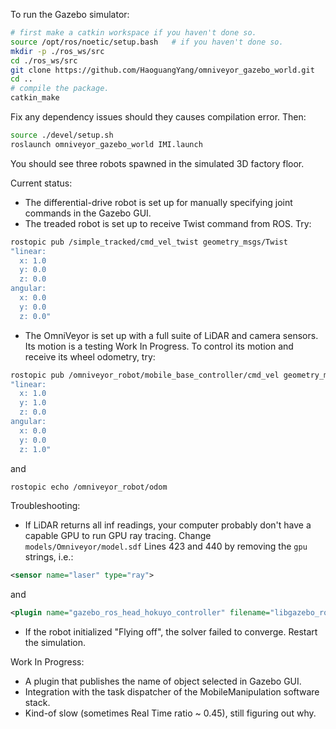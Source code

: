 To run the Gazebo simulator:

```sh
# first make a catkin workspace if you haven't done so.
source /opt/ros/noetic/setup.bash   # if you haven't done so.
mkdir -p ./ros_ws/src
cd ./ros_ws/src
git clone https://github.com/HaoguangYang/omniveyor_gazebo_world.git
cd ..
# compile the package.
catkin_make
```

Fix any dependency issues should they causes compilation error. Then:

```sh
source ./devel/setup.sh
roslaunch omniveyor_gazebo_world IMI.launch
```

You should see three robots spawned in the simulated 3D factory floor.

Current status:

- The differential-drive robot is set up for manually specifying joint commands in the Gazebo GUI.
- The treaded robot is set up to receive Twist command from ROS. Try:
```sh
rostopic pub /simple_tracked/cmd_vel_twist geometry_msgs/Twist
"linear:
  x: 1.0
  y: 0.0
  z: 0.0
angular:
  x: 0.0
  y: 0.0
  z: 0.0" 
```
- The OmniVeyor is set up with a full suite of LiDAR and camera sensors. Its motion is a testing Work In Progress. To control its motion and receive its wheel odometry, try:
```sh
rostopic pub /omniveyor_robot/mobile_base_controller/cmd_vel geometry_msgs/Twist 
"linear:
  x: 1.0
  y: 1.0
  z: 0.0
angular:
  x: 0.0
  y: 0.0
  z: 1.0" 
```
and
```sh
rostopic echo /omniveyor_robot/odom
```

Troubleshooting:
- If LiDAR returns all inf readings, your computer probably don't have a capable GPU to run GPU ray tracing. Change `models/Omniveyor/model.sdf` Lines 423 and 440 by removing the `gpu` strings, i.e.:
```xml
<sensor name="laser" type="ray">
```
and
```xml
<plugin name="gazebo_ros_head_hokuyo_controller" filename="libgazebo_ros_laser.so">
```
- If the robot initialized "Flying off", the solver failed to converge. Restart the simulation.

Work In Progress:

- A plugin that publishes the name of object selected in Gazebo GUI.
- Integration with the task dispatcher of the MobileManipulation software stack.
- Kind-of slow (sometimes Real Time ratio ~ 0.45), still figuring out why.
